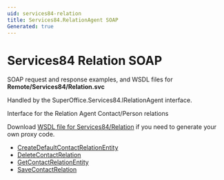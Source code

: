 ```yaml
---
uid: services84-relation
title: Services84.RelationAgent SOAP
Generated: true
---
```


# Services84 Relation SOAP

SOAP request and response examples, and WSDL files for **Remote/Services84/Relation.svc**

Handled by the <see cref="T:SuperOffice.Services84.IRelationAgent">SuperOffice.Services84.IRelationAgent</see> interface.

Interface for the Relation Agent
Contact/Person relations

Download [WSDL file for Services84/Relation](../Services84-Relation.md) if you need to generate your own proxy code.

* [CreateDefaultContactRelationEntity](CreateDefaultContactRelationEntity.md)
* [DeleteContactRelation](DeleteContactRelation.md)
* [GetContactRelationEntity](GetContactRelationEntity.md)
* [SaveContactRelation](SaveContactRelation.md)
